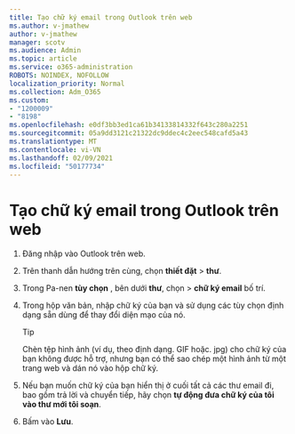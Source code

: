 ```yaml
---
title: Tạo chữ ký email trong Outlook trên web
ms.author: v-jmathew
author: v-jmathew
manager: scotv
ms.audience: Admin
ms.topic: article
ms.service: o365-administration
ROBOTS: NOINDEX, NOFOLLOW
localization_priority: Normal
ms.collection: Adm_O365
ms.custom:
- "1200009"
- "8198"
ms.openlocfilehash: e0df3bb3ed1ca61b34133814332f643c280a2251
ms.sourcegitcommit: 05a9dd3121c21322dc9ddec4c2eec548cafd5a43
ms.translationtype: MT
ms.contentlocale: vi-VN
ms.lasthandoff: 02/09/2021
ms.locfileid: "50177734"
---
```

# <a name="create-email-signature-in-outlook-on-the-web"></a>Tạo chữ ký email trong Outlook trên web

1. Đăng nhập vào Outlook trên web.
2. Trên thanh dẫn hướng trên cùng, chọn **thiết đặt**  >  **thư**.
3. Trong Pa-nen **tùy chọn** , bên dưới **thư**, chọn   >  **chữ ký email** bố trí.
4. Trong hộp văn bản, nhập chữ ký của bạn và sử dụng các tùy chọn định dạng sẵn dùng để thay đổi diện mạo của nó.

    > [!TIP]
    > Chèn tệp hình ảnh (ví dụ, theo định dạng. GIF hoặc. jpg) cho chữ ký của bạn không được hỗ trợ, nhưng bạn có thể sao chép một hình ảnh từ một trang web và dán nó vào hộp chữ ký.

5. Nếu bạn muốn chữ ký của bạn hiển thị ở cuối tất cả các thư email đi, bao gồm trả lời và chuyển tiếp, hãy chọn **tự động đưa chữ ký của tôi vào thư mới tôi soạn**.
6. Bấm vào **Lưu**.
